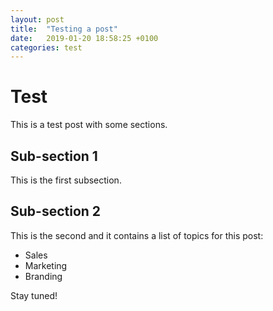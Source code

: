 ```yaml
---
layout: post
title:  "Testing a post"
date:   2019-01-20 18:58:25 +0100
categories: test
---
```


# Test

This is a test post with some sections.

## Sub-section 1

This is the first subsection.

## Sub-section 2

This is the second and it contains a list of topics for this post:
- Sales
- Marketing
- Branding

Stay tuned!
